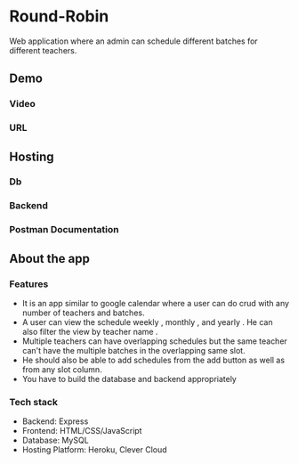 # Round-Robin
Web application where an admin can schedule different batches for different teachers.

## Demo
### Video
### URL

## Hosting
### Db
### Backend
### Postman Documentation

## About the app
### Features
- It is an app similar to google calendar where a user can do crud with  any number of teachers and batches.
- A user can view the schedule weekly , monthly , and yearly . He can also filter the view by teacher name .
- Multiple teachers can have overlapping  schedules but the same teacher can't have the  multiple batches in the overlapping same slot.
- He should also be able to add schedules from the add button as well as from any slot column.
- You have to build the database and backend appropriately 

### Tech stack
- Backend: Express
- Frontend: HTML/CSS/JavaScript
- Database: MySQL
- Hosting Platform: Heroku, Clever Cloud
